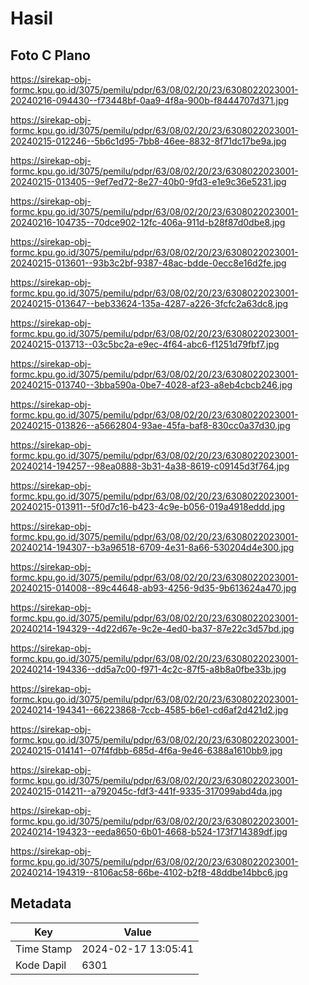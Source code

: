 # Hasil

## Foto C Plano

https://sirekap-obj-formc.kpu.go.id/3075/pemilu/pdpr/63/08/02/20/23/6308022023001-20240216-094430--f73448bf-0aa9-4f8a-900b-f8444707d371.jpg

https://sirekap-obj-formc.kpu.go.id/3075/pemilu/pdpr/63/08/02/20/23/6308022023001-20240215-012246--5b6c1d95-7bb8-46ee-8832-8f71dc17be9a.jpg

https://sirekap-obj-formc.kpu.go.id/3075/pemilu/pdpr/63/08/02/20/23/6308022023001-20240215-013405--9ef7ed72-8e27-40b0-9fd3-e1e9c36e5231.jpg

https://sirekap-obj-formc.kpu.go.id/3075/pemilu/pdpr/63/08/02/20/23/6308022023001-20240216-104735--70dce902-12fc-406a-911d-b28f87d0dbe8.jpg

https://sirekap-obj-formc.kpu.go.id/3075/pemilu/pdpr/63/08/02/20/23/6308022023001-20240215-013601--93b3c2bf-9387-48ac-bdde-0ecc8e16d2fe.jpg

https://sirekap-obj-formc.kpu.go.id/3075/pemilu/pdpr/63/08/02/20/23/6308022023001-20240215-013647--beb33624-135a-4287-a226-3fcfc2a63dc8.jpg

https://sirekap-obj-formc.kpu.go.id/3075/pemilu/pdpr/63/08/02/20/23/6308022023001-20240215-013713--03c5bc2a-e9ec-4f64-abc6-f1251d79fbf7.jpg

https://sirekap-obj-formc.kpu.go.id/3075/pemilu/pdpr/63/08/02/20/23/6308022023001-20240215-013740--3bba590a-0be7-4028-af23-a8eb4cbcb246.jpg

https://sirekap-obj-formc.kpu.go.id/3075/pemilu/pdpr/63/08/02/20/23/6308022023001-20240215-013826--a5662804-93ae-45fa-baf8-830cc0a37d30.jpg

https://sirekap-obj-formc.kpu.go.id/3075/pemilu/pdpr/63/08/02/20/23/6308022023001-20240214-194257--98ea0888-3b31-4a38-8619-c09145d3f764.jpg

https://sirekap-obj-formc.kpu.go.id/3075/pemilu/pdpr/63/08/02/20/23/6308022023001-20240215-013911--5f0d7c16-b423-4c9e-b056-019a4918eddd.jpg

https://sirekap-obj-formc.kpu.go.id/3075/pemilu/pdpr/63/08/02/20/23/6308022023001-20240214-194307--b3a96518-6709-4e31-8a66-530204d4e300.jpg

https://sirekap-obj-formc.kpu.go.id/3075/pemilu/pdpr/63/08/02/20/23/6308022023001-20240215-014008--89c44648-ab93-4256-9d35-9b613624a470.jpg

https://sirekap-obj-formc.kpu.go.id/3075/pemilu/pdpr/63/08/02/20/23/6308022023001-20240214-194329--4d22d67e-9c2e-4ed0-ba37-87e22c3d57bd.jpg

https://sirekap-obj-formc.kpu.go.id/3075/pemilu/pdpr/63/08/02/20/23/6308022023001-20240214-194336--dd5a7c00-f971-4c2c-87f5-a8b8a0fbe33b.jpg

https://sirekap-obj-formc.kpu.go.id/3075/pemilu/pdpr/63/08/02/20/23/6308022023001-20240214-194341--66223868-7ccb-4585-b6e1-cd6af2d421d2.jpg

https://sirekap-obj-formc.kpu.go.id/3075/pemilu/pdpr/63/08/02/20/23/6308022023001-20240215-014141--07f4fdbb-685d-4f6a-9e46-6388a1610bb9.jpg

https://sirekap-obj-formc.kpu.go.id/3075/pemilu/pdpr/63/08/02/20/23/6308022023001-20240215-014211--a792045c-fdf3-441f-9335-317099abd4da.jpg

https://sirekap-obj-formc.kpu.go.id/3075/pemilu/pdpr/63/08/02/20/23/6308022023001-20240214-194323--eeda8650-6b01-4668-b524-173f714389df.jpg

https://sirekap-obj-formc.kpu.go.id/3075/pemilu/pdpr/63/08/02/20/23/6308022023001-20240214-194319--8106ac58-66be-4102-b2f8-48ddbe14bbc6.jpg


## Metadata

| Key        | Value               |
| ---------- | ------------------- |
| Time Stamp | 2024-02-17 13:05:41 |
| Kode Dapil | 6301                |



